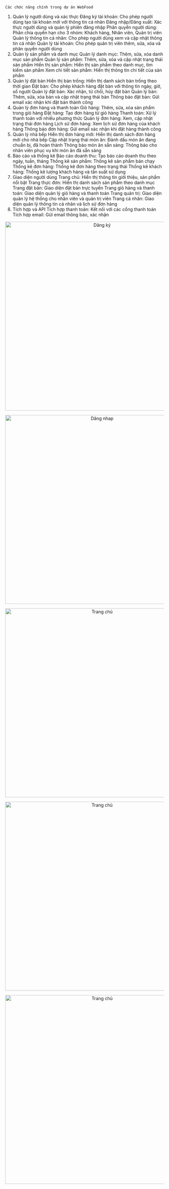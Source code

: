     Các chức năng chính trong dự án WebFood
1. Quản lý người dùng và xác thực
Đăng ký tài khoản: Cho phép người dùng tạo tài khoản mới với thông tin cá nhân
Đăng nhập/Đăng xuất: Xác thực người dùng và quản lý phiên đăng nhập
Phân quyền người dùng: Phân chia quyền hạn cho 3 nhóm: Khách hàng, Nhân viên, Quản trị viên
Quản lý thông tin cá nhân: Cho phép người dùng xem và cập nhật thông tin cá nhân
Quản lý tài khoản: Cho phép quản trị viên thêm, sửa, xóa và phân quyền người dùng
2. Quản lý sản phẩm và danh mục
Quản lý danh mục: Thêm, sửa, xóa danh mục sản phẩm
Quản lý sản phẩm: Thêm, sửa, xóa và cập nhật trạng thái sản phẩm
Hiển thị sản phẩm: Hiển thị sản phẩm theo danh mục, tìm kiếm sản phẩm
Xem chi tiết sản phẩm: Hiển thị thông tin chi tiết của sản phẩm
3. Quản lý đặt bàn
Hiển thị bàn trống: Hiển thị danh sách bàn trống theo thời gian
Đặt bàn: Cho phép khách hàng đặt bàn với thông tin ngày, giờ, số người
Quản lý đặt bàn: Xác nhận, từ chối, hủy đặt bàn
Quản lý bàn: Thêm, sửa, xóa bàn và cập nhật trạng thái bàn
Thông báo đặt bàn: Gửi email xác nhận khi đặt bàn thành công
4. Quản lý đơn hàng và thanh toán
Giỏ hàng: Thêm, sửa, xóa sản phẩm trong giỏ hàng
Đặt hàng: Tạo đơn hàng từ giỏ hàng
Thanh toán: Xử lý thanh toán với nhiều phương thức
Quản lý đơn hàng: Xem, cập nhật trạng thái đơn hàng
Lịch sử đơn hàng: Xem lịch sử đơn hàng của khách hàng
Thông báo đơn hàng: Gửi email xác nhận khi đặt hàng thành công
5. Quản lý nhà bếp
Hiển thị đơn hàng mới: Hiển thị danh sách đơn hàng mới cho nhà bếp
Cập nhật trạng thái món ăn: Đánh dấu món ăn đang chuẩn bị, đã hoàn thành
Thông báo món ăn sẵn sàng: Thông báo cho nhân viên phục vụ khi món ăn đã sẵn sàng
6. Báo cáo và thống kê
Báo cáo doanh thu: Tạo báo cáo doanh thu theo ngày, tuần, tháng
Thống kê sản phẩm: Thống kê sản phẩm bán chạy
Thống kê đơn hàng: Thống kê đơn hàng theo trạng thái
Thống kê khách hàng: Thống kê lượng khách hàng và tần suất sử dụng
7. Giao diện người dùng
Trang chủ: Hiển thị thông tin giới thiệu, sản phẩm nổi bật
Trang thực đơn: Hiển thị danh sách sản phẩm theo danh mục
Trang đặt bàn: Giao diện đặt bàn trực tuyến
Trang giỏ hàng và thanh toán: Giao diện quản lý giỏ hàng và thanh toán
Trang quản trị: Giao diện quản lý hệ thống cho nhân viên và quản trị viên
Trang cá nhân: Giao diện quản lý thông tin cá nhân và lịch sử đơn hàng
8. Tích hợp và API
Tích hợp thanh toán: Kết nối với các cổng thanh toán
Tích hợp email: Gửi email thông báo, xác nhận

<p align="center">
        <img src="Screenshot 2025 07-06 132048" alt="Dăng ký" width="600"/>
    </p>

<p align="center">
        <img src="Screenshot 2025 07-06 132107" alt="Dăng nhap" width="600"/>
    </p>

<p align="center">
        <img src="Screenshot 2025 07-06 132223" alt="Trang chủ" width="600"/>
    </p>

<p align="center">
        <img src="Screenshot 2025 07-06 135057" alt="Trang chủ" width="600"/>
    </p>

<p align="center">
        <img src="Screenshot 2025 07-06 135840" alt="Trang chủ" width="600"/>
    </p>
